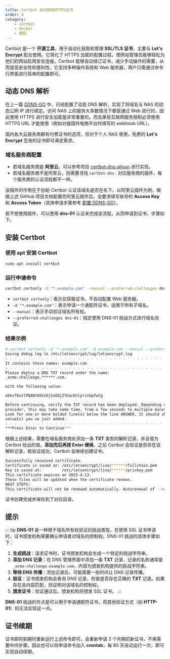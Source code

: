```yaml
---
title: Certbot 自动获取HTTPS证书
order: 4
category:
    - certbot
    - docker
    - 教程
---
```


Certbot 是一个 **开源工具**，用于自动化获取和管理 **SSL/TLS 证书**，主要与 **Let's Encrypt** 配合使用。它简化了 HTTPS 加密的配置过程，使网站管理员能够轻松为他们的网站启用安全连接。Certbot 能够自动续订证书，减少手动操作的需要，从而提高安全性和便利性。它支持多种操作系统和 Web 服务器，用户只需通过命令行界面进行简单的配置即可。


## 动态 DNS 解析

在上一篇 [DDNS-GO](./3-ddns-go.md) 中，已经配置了动态 DNS 解析，实现了将域名与 NAS 的动态公网 IP 进行绑定。访问 NAS 上的服务大多数情况下都是通过 Web 进行的，因此使用 HTTPS 进行安全加密是非常重要的。而且某些互联网服务限制必须使用 HTTPS URL 才能使用（例如对接国外电商平台时填写的 webhook URL）。

国内各大云服务商都有付费证书的选项，但对于个人 NAS 使用，免费的 **Let's Encrypt** 签发的证书即可满足需求。

### 域名服务商配置

- 若域名服务商是 **阿里云**，可以参考项目 [certbot-dns-aliyun](https://github.com/justjavac/certbot-dns-aliyun) 进行实现。
- 若域名服务商不是阿里云，则需要寻找 `certbot-dns-` 对应服务商的插件，每个服务商的认证流程都不一样。

该插件的作用在于协助 Certbot 认证该域名是否在名下。以阿里云插件为例，根据上述 GitHub 项目文档配置完阿里云插件后，会要求填写账号的 **Access Key** 和 **Access Token**（具体申请步骤参考 [配置 DDNS-GO](./3-ddns-go.md/#配置ddns-go)）。

若不想使用插件，可以使用 **dns-01** 认证来完成该流程，从而申请到证书，步骤如下。


## 安装 Certbot

### 使用 apt 安装 Certbot

```bash
sudo apt install certbot
```

### 运行申请命令

```bash
certbot certonly -d "*.example.com" --manual --preferred-challenges dns-01 # 改成自己的域名
```

- `certbot certonly`：表示仅获取证书，不自动配置 Web 服务器。
- `-d "*.example.com"`：表示申请一个通配符证书，适用于所有子域名。
- `--manual`：表示手动验证域名所有权。
- `--preferred-challenges dns-01`：指定使用 DNS-01 挑战方式进行域名验证。

### 结果示例

```bash
# certbot certonly -d "*.example.com" -d example.com --manual --preferred-challenges dns-01
Saving debug log to /etc/letsencrypt/log/letsencrypt.log
- - - - - - - - - - - - - - - - - - - - - - - - - - - - - - - - - - - - - - - -
It contains these names: example.com
- - - - - - - - - - - - - - - - - - - - - - - - - - - - - - - - - - - - - - - -
Please deploy a DNS TXT record under the name:
_acme-challenge.******.com.

with the following value:

obhvT0vzlPQANt0XsCHj5xGOj2YUacKnlprinGpfwCg

Before continuing, verify the TXT record has been deployed. Depending on the DNS
provider, this may take some time, from a few seconds to multiple minutes. You can check if it has finished deploying with aid of online tools, such as the Google Admin Toolbox: https://toolbox.googleapps.com/apps/dig/#TXT/_acme-challenge.diaoan.xyz.
Look for one or more bolded line(s) below the line ANSWER. It should show the
value(s) you ve just added.
- - - - - - - - - - - - - - - - - - - - - - - - - - - - - - - - - - - - - - - -
***Press Enter to Continue***
```

根据上述结果，需要在域名服务商处添加一条 **TXT** 类型的解析记录，并且值为 Certbot 给出的值。**添加完后再按 Enter 继续**，之后 Certbot 会验证是否存在该解析记录，若验证成功，Certbot 会继续创建证书。

```bash
Successfully received certificate.
Certificate is saved at: /etc/letsencrypt/live/******/fullchain.pem
Key is saved at:         /etc/letsencrypt/live/******/privkey.pem
This certificate expires on 2025-4-13.
These files will be updated when the certificate renews.
NEXT STEPS:
This certificate will not be renewed automatically. Autorenewal of --manual certificates requires the use of an authentication hook script (--manual-auth-hook) but one was not provided. To renew this certificate, repeat this same certbot command before the certificate's expiry date.
```

证书创建完成并保存到了对应目录。

## 提示

::: tip
**DNS-01** 是一种用于域名所有权验证的挑战类型。在使用 SSL 证书申请时，证书颁发机构需要确认申请者对域名的控制权。DNS-01 挑战的具体步骤如下：

1. **生成挑战**：请求证书时，证书颁发机构会生成一个特定的挑战字符串。
2. **添加 DNS 记录**：在 DNS 管理界面中添加一条 **TXT** 记录，记录的名称通常是 `_acme-challenge.example.com`，内容为颁发机构提供的挑战字符串。
3. **等待 DNS 传播**：添加记录后，可能需要一些时间让 DNS 记录传播。
4. **验证**：证书颁发机构会查询 DNS 记录，检查是否存在正确的 **TXT** 记录。如果存在且内容匹配，则证明对该域名的控制权。
5. **颁发证书**：验证通过后，颁发机构将颁发 SSL 证书。
:::

**DNS-01** 挑战的优点是可以用于申请通配符证书，而其他验证方式（如 **HTTP-01**）则无法实现这一点。

## 证书续期

证书即将到期时重新运行上述命令即可，会重新申请 3 个月期的新证书，不再需要中间步骤。因此也可以将申请命令加入 **crontab**，每 80 天自动运行一次，即可实现自动续期。